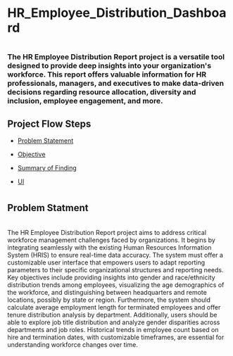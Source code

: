 # HR_Employee_Distribution_Dashboard
# <h3>The HR Employee Distribution Report project is a versatile tool designed to provide deep insights into your organization's workforce. This report offers valuable information for HR professionals, managers, and executives to make data-driven decisions regarding resource allocation, diversity and inclusion, employee engagement, and more.</h3>

## Project Flow Steps 

* <p><a href="#link1">Problem Statement</a></p>
* <p><a href="#link2">Objective</a></p>
* <p><a href="#link3">Summary of Finding</a></p>
* <p><a href="#link4">UI</a></p>

# <h2 id="link1">Problem Statment</h2>
<br>
The HR Employee Distribution Report project aims to address critical workforce management challenges faced by organizations. It begins by integrating seamlessly with the existing Human Resources Information System (HRIS) to ensure real-time data accuracy. The system must offer a customizable user interface that empowers users to adapt reporting parameters to their specific organizational structures and reporting needs. Key objectives include providing insights into gender and race/ethnicity distribution trends among employees, visualizing the age demographics of the workforce, and distinguishing between headquarters and remote locations, possibly by state or region. Furthermore, the system should calculate average employment length for terminated employees and offer tenure distribution analysis by department. Additionally, users should be able to explore job title distribution and analyze gender disparities across departments and job roles. Historical trends in employee count based on hire and termination dates, with customizable timeframes, are essential for understanding workforce changes over time. 



